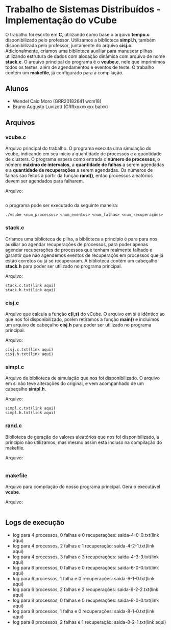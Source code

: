 # Trabalho de Sistemas Distribuídos - Implementação do vCube

O trabalho foi escrito em **C**, utilizando como base o arquivo **tempo.c** disponibilizado pelo professor. Utilizamos a biblioteca **simpl.h**, também disponibilizada pelo professor, juntamente do arquivo **cisj.c**. Adicionalmente, criamos uma biblioteca auxiliar para manusear pilhas utilizando estrutura de dados com alocação dinâmica com arquivo de nome **stack.c**. O arquivo principal do programa é o **vcube.c**, nele que imprimimos todos os testes, além de agendamentos e eventos de teste. O trabalho contém um **makefile**, já configurado para a compilação.

## Alunos

* Wendel Caio Moro (GRR20182641 wcm18)
* Bruno Augusto Luvizott (GRRxxxxxxxx balxx)

## Arquivos

### vcube.c

Arquivo principal do trabalho. O programa executa uma simulação do vcube, indicando em seu início a quantidade de processos e a quantidade de clusters. O programa espera como entrada o **número de processos**, o número **máximo de intervalos**, a **quantidade de falhas** a serem agendadas e a **quantidade de recuperações** a serem agendadas. Os números de falhas são feitos a partir da função **rand()**, então processos aleatórios devem ser agendados para falharem.

Arquivo: 

```vcube.c.txt(link aqui)
```

o programa pode ser executado da seguinte maneira:

```
./vcube <num_processos> <num_eventos> <num_falhas> <num_recuperações>
```

### stack.c

Criamos uma biblioteca de pilha, a biblioteca a princípio é para para nos auxiliar ao agendar recuperações de processos, para poder apenas agendar recuperações de processos que tenham realmente falhado e garantir que não agendemos eventos de recuperaçõs em processos que já estão corretos ou já se recuperaram. A biblioteca contém um cabeçalho **stack.h** para poder ser utilizado no programa principal.

Arquivo: 

```
stack.c.txt(link aqui)
stack.h.txt(link aqui)
```

### cisj.c

Arquivo que calcula a função **c(i,s)** do vCube. O arquivo em si é idêntico ao que nos foi disponibilizado, porém retiramos a função **main()**  e incluímos um arquivo de cabeçalho **cisj.h** para poder ser utilizado no programa principal.

Arquivo: 

```
cisj.c.txt(link aqui)
cisj.h.txt(link aqui)
```

### simpl.c

Arquivo de biblioteca de simulação que nos foi disponibilizado. O arquivo em si não teve alterações do original, e vem acompanhado de um cabeçalho **simpl.h**.

Arquivo: 

```
simpl.c.txt(link aqui)
simpl.h.txt(link aqui)
```

### rand.c

Biblioteca de geração de valores aleatórios que nos foi disponibilizado, a princípio não utilizamos, mas mesmo assim está incluso na compilação do makefile.

Arquivo: 

```rand.c.txt(link aqui)
```

### makefile

Arquivo para compilação do nosso programa principal. Gera o executável **vcube**.

Arquivo: 

```makefile.txt(link aqui)
```

## Logs de execução

* log para 4 processos, 0 falhas e 0 recuperações: saida-4-0-0.txt(link aqui)
* log para 4 processos, 2 falhas e 1 recuperação: saida-4-2-1.txt(link aqui)
* log para 4 processos, 3 falhas e 3 recuperações: saida-4-3-3.txt(link aqui)
* log para 6 processos, 0 falhas e 0 recuperações: saida-6-0-0.txt(link aqui)
* log para 6 processos, 1 falha e 0 recuperações: saida-6-1-0.txt(link aqui)
* log para 6 processos, 2 falhas e 2 recuperações: saida-6-2-2.txt(link aqui)
* log para 8 processos, 0 falhas e 0 recuperações: saida-8-0-0.txt(link aqui)
* log para 8 processos, 1 falha e 0 recuperações: saida-8-1-0.txt(link aqui)
* log para 8 processos, 2 falhas e 1 recuperação: saida-8-2-1.txt(link aqui)
